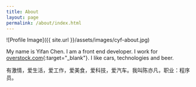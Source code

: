 ```yaml
---
title: About
layout: page
permalink: /about/index.html
---
```

![Profile Image]({{ site.url }}/assets/images/cyf-about.jpg)

My name is Yifan Chen. I am a front end developer. 
I work for [overstock.com](http://www.overstock.com/){:target="_blank"}. I like cars, technologies and beer.

有激情，爱生活，爱工作，爱美食，爱科技，爱汽车。我叫陈亦凡，职业：程序员。




